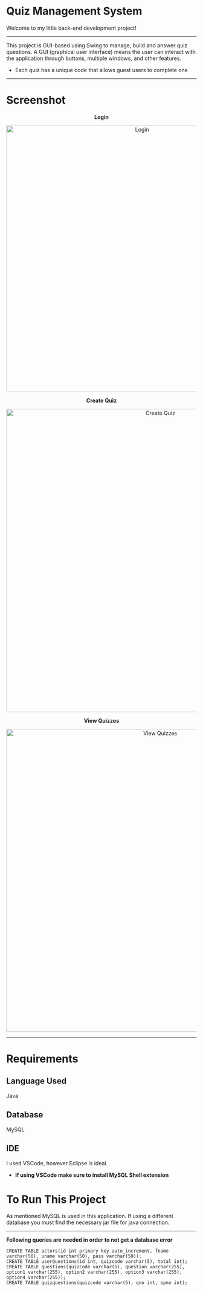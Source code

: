 # Quiz Management System
Welcome to my little back-end development project!

---

This project is GUI-based using Swing to manage, build and answer quiz questions. A GUI (graphical user interface) means the user can interact with the application through buttons, multiple windows, and other features.
- Each quiz has a unique code that allows guest users to complete one
---

# Screenshot
<p align="center"><strong>Login</strong></p>
<p align="center"><img width="703" alt="Login" src="https://github.com/baranove16/Quiz-System/assets/89663127/e713177e-59fc-42ed-8927-1bd79b70e649">
 </p>

<p align="center"><strong>Create Quiz</strong></p>
<p align="center"><img width="800" alt="Create Quiz" src="https://github.com/baranove16/Quiz-System/assets/89663127/d43dfdba-e9c2-4f45-8fa2-abe107bf9eb9">
</p>

<p align="center"><strong>View Quizzes</strong></p>
<p align="center"><img width="799" alt="View Quizzes" src="https://github.com/baranove16/Quiz-System/assets/89663127/92df5995-108b-46d5-81fb-4c5dbc187f1b"></p>

---


# Requirements

## Language Used

 Java

## Database

MySQL

## IDE

I used VSCode, however Eclipse is ideal. 
- **If using VSCode make sure to install MySQL Shell extension**

# To Run This Project
As mentioned MySQL is used in this application. If using a different database you must find the necessary jar file for java connection.

---

**Following queries are needed in order to not get a database error**
```
CREATE TABLE actors(id int primary key auto_increment, fname varchar(50), uname varchar(50), pass varchar(50));
CREATE TABLE userQuestions(id int, quizcode varchar(5), total int);
CREATE TABLE questions(quizcode varchar(5), question varchar(255), option1 varchar(255), option2 varchar(255), option3 varchar(255), option4 varchar(255)); 
CREATE TABLE quizquestions(quizcode varchar(5), qno int, opno int);
```
